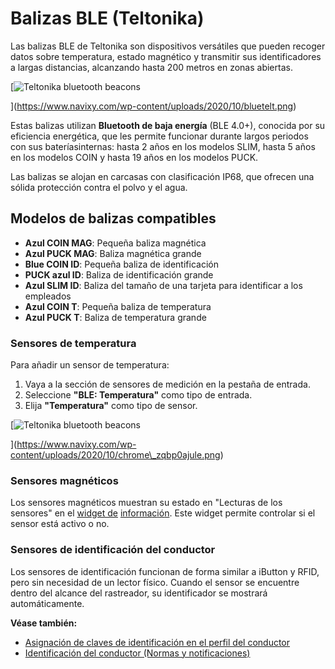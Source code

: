 # Balizas BLE (Teltonika)

Las balizas BLE de Teltonika son dispositivos versátiles que pueden recoger datos sobre temperatura, estado magnético y transmitir sus identificadores a largas distancias, alcanzando hasta 200 metros en zonas abiertas.

\[![Teltonika bluetooth beacons](https://www.navixy.com/wp-content/uploads/2020/10/bluetelt.png)

]\(https://www.navixy.com/wp-content/uploads/2020/10/bluetelt.png)

Estas balizas utilizan **Bluetooth de baja energía** (BLE 4.0+), conocida por su eficiencia energética, que les permite funcionar durante largos periodos con sus bateríasinternas: hasta 2 años en los modelos SLIM, hasta 5 años en los modelos COIN y hasta 19 años en los modelos PUCK.

Las balizas se alojan en carcasas con clasificación IP68, que ofrecen una sólida protección contra el polvo y el agua.

## Modelos de balizas compatibles

* **Azul COIN MAG**: Pequeña baliza magnética
* **Azul PUCK MAG**: Baliza magnética grande
* **Blue COIN ID**: Pequeña baliza de identificación
* **PUCK azul ID**: Baliza de identificación grande
* **Azul SLIM ID**: Baliza del tamaño de una tarjeta para identificar a los empleados
* **Azul COIN T**: Pequeña baliza de temperatura
* **Azul PUCK T**: Baliza de temperatura grande

### Sensores de temperatura

Para añadir un sensor de temperatura:

1. Vaya a la sección de sensores de medición en la pestaña de entrada.
2. Seleccione **"BLE: Temperatura"** como tipo de entrada.
3. Elija **"Temperatura"** como tipo de sensor.

\[![Teltonika bluetooth beacons](https://www.navixy.com/wp-content/uploads/2020/10/chrome_zqbp0ajule.png)

]\(https://www.navixy.com/wp-content/uploads/2020/10/chrome\_zqbp0ajule.png)

### Sensores magnéticos

Los sensores magnéticos muestran su estado en "Lecturas de los sensores" en el [widget de](broken-reference) [informa](../../../../../../../../wiki/pages/createpage.action)[c](broken-reference)[i](../../../../../../../../wiki/pages/createpage.action)[ó](broken-reference)[n](../../../../../../../../wiki/pages/createpage.action). Este widget permite controlar si el sensor está activo o no.

### Sensores de identificación del conductor

Los sensores de identificación funcionan de forma similar a iButton y RFID, pero sin necesidad de un lector físico. Cuando el sensor se encuentre dentro del alcance del rastreador, su identificador se mostrará automáticamente.

**Véase también:**

* [Asignación de claves de identificación en el perfil del conductor](../../../../../gestin-de-flotas/conductores.md)
* [Identificación del conductor (Normas y notificaciones)](../../../../../reglas-y-alertas/programacin-y-expedicin/identificacin-del-conductor.md)
